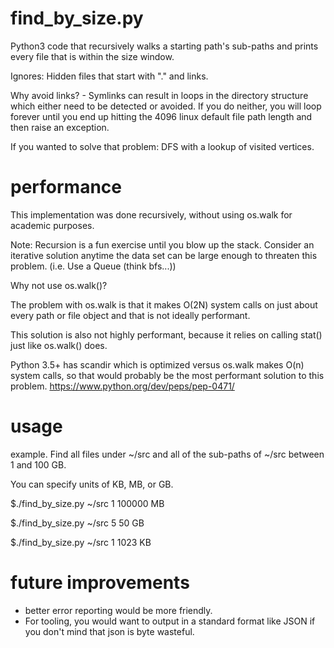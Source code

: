 # find_by_size.py
Python3 code that recursively walks a starting path's sub-paths and prints every file that is within the size window.

Ignores:  Hidden files that start with "." and links.

Why avoid links? - Symlinks can result in loops in the directory structure which either need to be detected
or avoided.  If you do neither, you will loop forever until you end up hitting the 4096 linux default file path length and then raise an exception.

If you wanted to solve that problem:  DFS with a lookup of visited vertices.

# performance
This implementation was done recursively, without using os.walk for academic purposes.

Note:  Recursion is a fun exercise until you blow up the stack.  Consider an
iterative solution anytime the data set can be large enough to threaten this
problem. (i.e. Use a Queue (think bfs...))

Why not use os.walk()?

The problem with os.walk is that it makes O(2N) system calls on just
about every path or file object and that is not ideally performant.

This solution is also not highly performant, because it relies on calling stat()
just like os.walk() does.

Python 3.5+ has scandir which is optimized versus os.walk makes O(n) system
calls, so that would probably be the most performant solution to this problem.
https://www.python.org/dev/peps/pep-0471/


# usage
example.  Find all files under ~/src and all of the sub-paths of ~/src between 1 and 100 GB.

You can specify units of KB, MB, or GB.

$./find_by_size.py ~/src 1 100000 MB

$./find_by_size.py ~/src 5 50 GB

$./find_by_size.py ~/src 1 1023 KB

# future improvements
* better error reporting would be more friendly.
* For tooling, you would want to output in a standard format like JSON if you
don't mind that json is byte wasteful.

